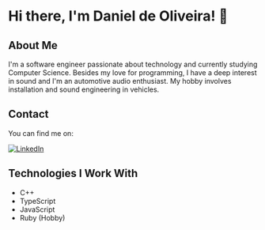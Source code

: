 # Hi there, I'm Daniel de Oliveira! 👋

## About Me
I'm a software engineer passionate about technology and currently studying Computer Science. Besides my love for programming, I have a deep interest in sound and I'm an automotive audio enthusiast. My hobby involves installation and sound engineering in vehicles.

## Contact
You can find me on:

[![LinkedIn](https://img.icons8.com/color/30/000000/linkedin.png)](https://www.linkedin.com/in/danieldoliveiradd/)


## Technologies I Work With
- C++
- TypeScript
- JavaScript
- Ruby (Hobby)

